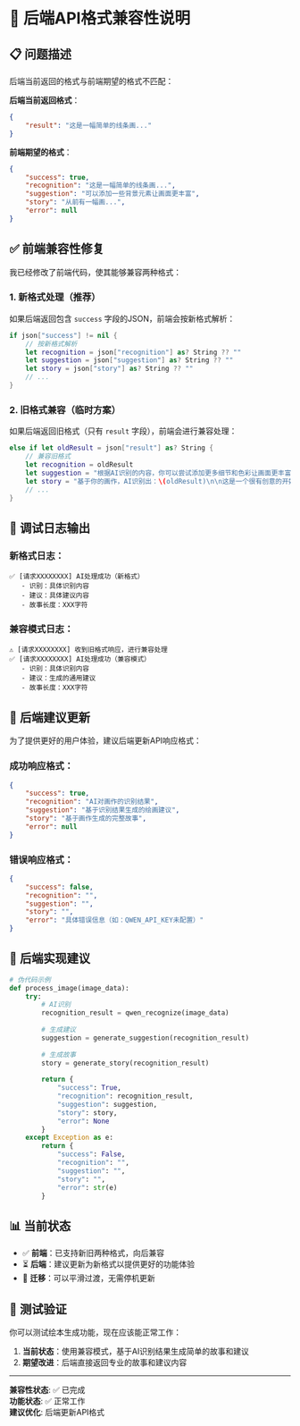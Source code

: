 # 🔄 后端API格式兼容性说明

## 📋 问题描述

后端当前返回的格式与前端期望的格式不匹配：

**后端当前返回格式**：
```json
{
    "result": "这是一幅简单的线条画..."
}
```

**前端期望的格式**：
```json
{
    "success": true,
    "recognition": "这是一幅简单的线条画...",
    "suggestion": "可以添加一些背景元素让画面更丰富",
    "story": "从前有一幅画...",
    "error": null
}
```

## ✅ 前端兼容性修复

我已经修改了前端代码，使其能够兼容两种格式：

### 1. **新格式处理**（推荐）
如果后端返回包含 `success` 字段的JSON，前端会按新格式解析：
```swift
if json["success"] != nil {
    // 按新格式解析
    let recognition = json["recognition"] as? String ?? ""
    let suggestion = json["suggestion"] as? String ?? ""
    let story = json["story"] as? String ?? ""
    // ...
}
```

### 2. **旧格式兼容**（临时方案）
如果后端返回旧格式（只有 `result` 字段），前端会进行兼容处理：
```swift
else if let oldResult = json["result"] as? String {
    // 兼容旧格式
    let recognition = oldResult
    let suggestion = "根据AI识别的内容，你可以尝试添加更多细节和色彩让画面更丰富。"
    let story = "基于你的画作，AI识别出：\(oldResult)\n\n这是一个很有创意的开始！"
    // ...
}
```

## 🎯 调试日志输出

### 新格式日志：
```
✅ [请求XXXXXXXX] AI处理成功（新格式）
   - 识别：具体识别内容
   - 建议：具体建议内容
   - 故事长度：XXX字符
```

### 兼容模式日志：
```
⚠️ [请求XXXXXXXX] 收到旧格式响应，进行兼容处理
✅ [请求XXXXXXXX] AI处理成功（兼容模式）
   - 识别：具体识别内容
   - 建议：生成的通用建议
   - 故事长度：XXX字符
```

## 🚀 后端建议更新

为了提供更好的用户体验，建议后端更新API响应格式：

### 成功响应格式：
```json
{
    "success": true,
    "recognition": "AI对画作的识别结果",
    "suggestion": "基于识别结果生成的绘画建议", 
    "story": "基于画作生成的完整故事",
    "error": null
}
```

### 错误响应格式：
```json
{
    "success": false,
    "recognition": "",
    "suggestion": "",
    "story": "",
    "error": "具体错误信息（如：QWEN_API_KEY未配置）"
}
```

## 🔧 后端实现建议

```python
# 伪代码示例
def process_image(image_data):
    try:
        # AI识别
        recognition_result = qwen_recognize(image_data)
        
        # 生成建议
        suggestion = generate_suggestion(recognition_result)
        
        # 生成故事
        story = generate_story(recognition_result)
        
        return {
            "success": True,
            "recognition": recognition_result,
            "suggestion": suggestion,
            "story": story,
            "error": None
        }
    except Exception as e:
        return {
            "success": False,
            "recognition": "",
            "suggestion": "",
            "story": "",
            "error": str(e)
        }
```

## 📊 当前状态

- ✅ **前端**：已支持新旧两种格式，向后兼容
- ⏳ **后端**：建议更新为新格式以提供更好的功能体验
- 🔄 **迁移**：可以平滑过渡，无需停机更新

## 🧪 测试验证

你可以测试绘本生成功能，现在应该能正常工作：

1. **当前状态**：使用兼容模式，基于AI识别结果生成简单的故事和建议
2. **期望改进**：后端直接返回专业的故事和建议内容

---

**兼容性状态**: ✅ 已完成  
**功能状态**: ✅ 正常工作  
**建议优化**: 后端更新API格式 